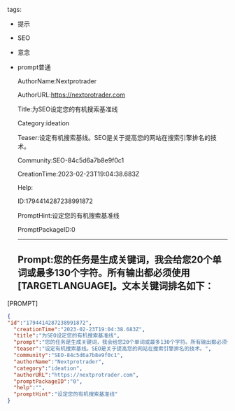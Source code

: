   tags: 
- 提示
- SEO
- 意念
- prompt普通

  AuthorName:Nextprotrader

  AuthorURL:https://nextprotrader.com

  Title:为SEO设定您的有机搜索基准线

  Category:ideation

  Teaser:设定有机搜索基线。SEO是关于提高您的网站在搜索引擎排名的技术。

  Community:SEO-84c5d6a7b8e9f0c1

  CreationTime:2023-02-23T19:04:38.683Z

  Help:

  ID:1794414287238991872

  PromptHint:设定您的有机搜索基准线

  PromptPackageID:0

  ---

  ## Prompt:您的任务是生成关键词，我会给您20个单词或最多130个字符。所有输出都必须使用[TARGETLANGUAGE]。文本关键词排名如下：
[PROMPT]

  ```json
  {
  "id":"1794414287238991872",
    "creationTime":"2023-02-23T19:04:38.683Z",
    "title":"为SEO设定您的有机搜索基准线",
    "prompt":"您的任务是生成关键词，我会给您20个单词或最多130个字符。所有输出都必须使用[TARGETLANGUAGE]。文本关键词排名如下：\n[PROMPT]",
    "teaser":"设定有机搜索基线。SEO是关于提高您的网站在搜索引擎排名的技术。",
    "community":"SEO-84c5d6a7b8e9f0c1",
    "authorName":"Nextprotrader",
    "category":"ideation",
    "authorURL":"https://nextprotrader.com",
    "promptPackageID":"0",
    "help":"",
    "promptHint":"设定您的有机搜索基准线"
  }
  ```
